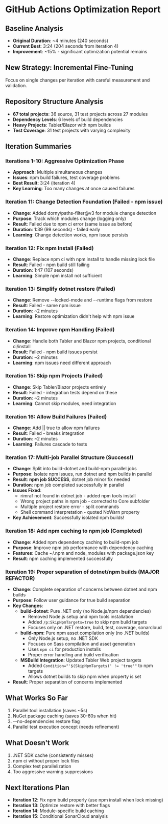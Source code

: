 # GitHub Actions Optimization Report

## Baseline Analysis
- **Original Duration**: ~4 minutes (240 seconds)
- **Current Best**: 3:24 (204 seconds from iteration 4)
- **Improvement**: ~15% - significant optimization potential remains

## New Strategy: Incremental Fine-Tuning
Focus on single changes per iteration with careful measurement and validation.

## Repository Structure Analysis
- **67 total projects**: 36 source, 31 test projects across 27 modules
- **Dependency Levels**: 6 levels of build dependencies
- **Heavy Projects**: Tabler/Blazor with npm builds
- **Test Coverage**: 31 test projects with varying complexity

## Iteration Summaries

### Iterations 1-10: Aggressive Optimization Phase
- **Approach**: Multiple simultaneous changes
- **Issues**: npm build failures, test coverage problems
- **Best Result**: 3:24 (iteration 4)
- **Key Learning**: Too many changes at once caused failures

### Iteration 11: Change Detection Foundation (Failed - npm issue)
- **Change**: Added dorny/paths-filter@v3 for module change detection
- **Purpose**: Track which modules change (logging only)
- **Result**: Failed due to npm ci error (same issue as before)
- **Duration**: 1:39 (99 seconds) - failed early
- **Learning**: Change detection works, npm issue persists

### Iteration 12: Fix npm Install (Failed)
- **Change**: Replace npm ci with npm install to handle missing lock file
- **Result**: Failed - npm build still failing
- **Duration**: 1:47 (107 seconds)
- **Learning**: Simple npm install not sufficient

### Iteration 13: Simplify dotnet restore (Failed)
- **Change**: Remove --locked-mode and --runtime flags from restore
- **Result**: Failed - same npm issue
- **Duration**: ~2 minutes
- **Learning**: Restore optimization didn't help with npm issue

### Iteration 14: Improve npm Handling (Failed)
- **Change**: Handle both Tabler and Blazor npm projects, conditional ci/install
- **Result**: Failed - npm build issues persist
- **Duration**: ~2 minutes
- **Learning**: npm issues need different approach

### Iteration 15: Skip npm Projects (Failed) 
- **Change**: Skip Tabler/Blazor projects entirely
- **Result**: Failed - integration tests depend on these
- **Duration**: ~2 minutes
- **Learning**: Cannot skip modules, need integration

### Iteration 16: Allow Build Failures (Failed)
- **Change**: Add || true to allow npm failures
- **Result**: Failed - breaks integration
- **Duration**: ~2 minutes  
- **Learning**: Failures cascade to tests

### Iteration 17: Multi-job Parallel Structure (Success!)
- **Change**: Split into build-dotnet and build-npm parallel jobs
- **Purpose**: Isolate npm issues, run dotnet and npm builds in parallel
- **Result**: **npm job SUCCESS**, dotnet job minor fix needed
- **Duration**: npm job completed successfully in parallel
- **Issues Fixed**:
  - rimraf not found in dotnet job - added npm tools install  
  - Wrong project paths in npm job - corrected to Core subfolder
  - Multiple project restore error - split commands
  - Shell command interpretation - quoted NoWarn property
- **Key Achievement**: Successfully isolated npm builds!

### Iteration 18: Add npm caching to npm job (Completed)
- **Change**: Added npm dependency caching to build-npm job
- **Purpose**: Improve npm job performance with dependency caching
- **Features**: Cache ~/.npm and node_modules with package.json key
- **Result**: npm caching implemented successfully

### Iteration 19: Proper separation of dotnet/npm builds (MAJOR REFACTOR)
- **Change**: Complete separation of concerns between dotnet and npm builds
- **Purpose**: Follow user guidance for true build separation
- **Key Changes**:
  - **build-dotnet**: Pure .NET only (no Node.js/npm dependencies)
    * Removed Node.js setup and npm tools installation
    * Added `/p:SkipNpmTargets=true` to skip npm build targets
    * Focuses only on .NET restore, build, test, coverage, sonarcloud
  - **build-npm**: Pure npm asset compilation only (no .NET builds)
    * Only Node.js setup, no .NET SDK  
    * Focuses on Sass compilation and asset generation
    * Uses `npm ci` for production installs
    * Proper error handling and build verification
  - **MSBuild Integration**: Updated Tabler Web project targets
    * Added `Condition="'$(SkipNpmTargets)' != 'true'"` to npm targets
    * Allows dotnet builds to skip npm when property is set
- **Result**: Proper separation of concerns implemented

## What Works So Far
1. Parallel tool installation (saves ~5s)
2. NuGet package caching (saves 30-60s when hit)
3. --no-dependencies restore flag
4. Parallel test execution concept (needs refinement)

## What Doesn't Work
1. .NET SDK cache (consistently misses)
2. npm ci without proper lock files
3. Complex test parallelization
4. Too aggressive warning suppressions

## Next Iterations Plan
- **Iteration 12**: Fix npm build properly (use npm install when lock missing)
- **Iteration 13**: Optimize restore with better flags
- **Iteration 14**: Module-specific build caching
- **Iteration 15**: Conditional SonarCloud analysis